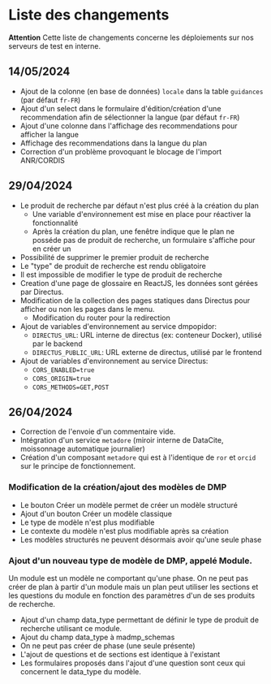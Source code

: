 # Liste des changements

**Attention** Cette liste de changements concerne les déploiements sur nos serveurs de test en interne.

## 14/05/2024

- Ajout de la colonne (en base de données) ``locale`` dans la table ``guidances`` (par défaut ``fr-FR``)
- Ajout d'un select dans le formulaire d'édition/création d'une recommendation afin de sélectionner la langue (par défaut ``fr-FR``)
- Ajout d'une colonne dans l'affichage des recommendations pour afficher la langue
- Affichage des recommendations dans la langue du plan
- Correction d'un problème  provoquant le blocage de l'import ANR/CORDIS

## 29/04/2024

- Le produit de recherche par défaut n'est plus créé à la création du plan
  - Une variable d'environnement est mise en place pour réactiver la fonctionnalité
  - Après la création du plan, une fenêtre indique que le plan ne posséde pas de produit de recherche, un formulaire s'affiche pour en créer un
- Possibilité de supprimer le premier produit de recherche
- Le "type" de produit de recherche est rendu obligatoire
- Il est impossible de modifier le type de produit de recherche
- Creation d'une page de glossaire en ReactJS, les données sont gérées par Directus.
- Modification de la collection des pages statiques dans Directus pour afficher ou non les pages dans le menu.
  - Modification du router pour la redirection
- Ajout de variables d'environnement au service dmpopidor:
  - ``DIRECTUS_URL``: URL interne de directus (ex: conteneur Docker), utilisé par le backend
  - ``DIRECTUS_PUBLIC_URL``: URL externe de directus, utilisé par le frontend
- Ajout de variables d'environnement au service Directus:
  - ``CORS_ENABLED=true``
  - ``CORS_ORIGIN=true``
  - ``CORS_METHODS=GET,POST``


## 26/04/2024

- Correction de l'envoie d'un commentaire vide.
- Intégration d'un service ``metadore`` (miroir interne de DataCite, moissonnage automatique journalier)
- Création d'un composant ``metadore`` qui est à l'identique de ``ror`` et ``orcid`` sur le principe de fonctionnement.

### Modification de la création/ajout des modèles de DMP

- Le bouton Créer un modèle permet de créer un modèle structuré
- Ajout d'un bouton Créer un modèle classique
- Le type de modèle n'est plus modifiable
- Le contexte du modèle n'est plus modifiable après sa création
- Les modèles structurés ne peuvent désormais avoir qu'une seule phase

### Ajout d'un nouveau type de modèle de DMP, appelé Module.

Un module est un modèle ne comportant qu'une phase. On ne peut pas créer de plan à partir d'un module mais un plan peut utiliser les sections et les questions du module en fonction des paramètres d'un de ses produits de recherche.

- Ajout d'un champ data_type permettant de définir le type de produit de recherche utilisant ce module.
- Ajout du champ data_type à madmp_schemas
- On ne peut pas créer de phase (une seule présente)
- L'ajout de questions et de sections est identique à l'existant
- Les formulaires proposés dans l'ajout d'une question sont ceux qui concernent le data_type du modèle.
